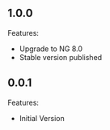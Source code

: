 ## 1.0.0

Features:

- Upgrade to NG 8.0
- Stable version published

## 0.0.1

Features:

- Initial Version
